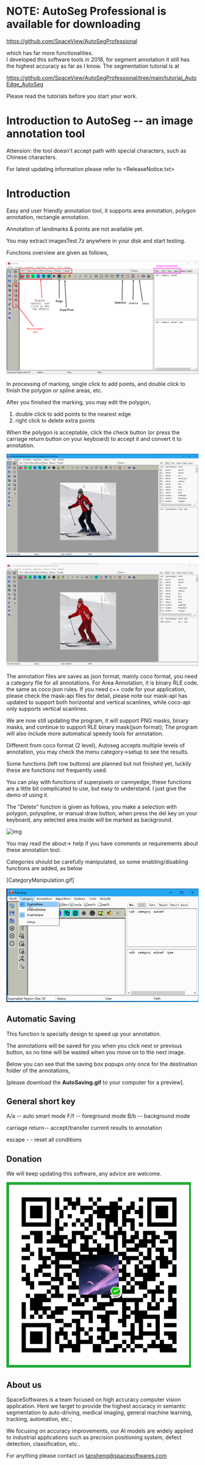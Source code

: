 # NOTE: AutoSeg Professional is available for downloading

https://github.com/SpaceView/AutoSegProfessional

which has far more functionalities.  
I developed this software tools in 2018, for segment annotation it still has the highest accuracy as far as I know.
The segmentation tutorial is at

https://github.com/SpaceView/AutoSegProfessional/tree/main/tutorial_AutoEdge_AutoSeg

Please read the tutorials before you start your work.

  
# Introduction to AutoSeg -- an image annotation tool

Attension: the tool doesn't accept path with special characters, such as Chinese characters.

For latest updating information please refer to <ReleaseNotice.txt>

# Introduction
Easy and user friendly annotation tool, it supports area annotation, polygon annotation, rectangle annotation. 

Annotation of landmarks & points are not available yet.

You may extract imagesTest.7z anywhere in your disk and start testing.


Functions overview are given as follows,

![img](OverView.png)



In processing of marking, single click to add points, and double click to finish the polygon or spline areas, etc.

After you finished the marking, you may edit the polygon,

1. double click to add points to the nearest edge
2. right click to delete extra points



When the polygon is acceptable, click the check button (or press the carriage return button on your keyboard) to accept it and convert it to annotation.

![img](01.gif)



![img](02.gif)


The annotation files are saves as json format, mainly coco format, you need a category file for all annotations.
For Area Annotation, it is binary RLE code, the same as coco json rules.
If you need c++ code for your application, please check the mask-api files for detail, please note our mask-api has updated to support both horizontal and vertical scanlines, while coco-api only supports vertical scanlines.

We are now still updating the program, it will support PNG masks, binary masks, and continue to support RLE binary mask(json format);
The program will also include more automatical speedy tools for annotation.


Different from coco format (2 level), Autoseg accepts multiple levels of annotation, you may check the menu category->setup to see the results.

Some functions (left row buttons) are planned but not finished yet, luckily these are functions not frequently used.

You can play with functions of superpixels or cannyedge, these functions are a little bit complicated to use, but easy to understand. I just give the demo of using it.

The "Delete" function is given as follows, you make a selection with polygon, polyspline, or manual draw button, when press the del key on your keyboard, any selected area inside will be marked as background.



![img](03.gif)

You may read the about-> help if you have comments or requirements about these annotation tool.



Categories should be carefully manipulated, so some enabling/disabling functions are added,  as below

[CategoryManipulation.gif]

![](categorymanipulation.gif)



## Automatic Saving

This function is specially design to speed up your annotation. 

The annotations will be saved for you when you click next or previous button, so no time will be wasted when you move on to the next image.

Below you can see that the saving box popups only once for the destination folder of the annotations, 

[please download the **AutoSaving.gif** to your computer for a preview].



## General short key

A/a -- auto smart mode
F/f -- foreground mode
B/b -- background mode

carriage return-- accept/transfer current results to annotation

escape - - reset all conditions



## Donation

We will keep updating this software, any advice are welcome.


![](donation.png)



## About us

SpaceSoftwares is a team focused on high accuracy computer vision application. Here we target to provide the highest accuracy in semantic segmentation to auto-driving, medical imaging, general machine learning, tracking, automation, etc.;

We focusing on accuracy improvements,  our AI models are widely applied to industrial applications such as  precision positioning system, defect detection, classification, etc..

For anything please contact us [tansheng@spacesoftwares.com](mailto:tansheng@spacesoftwares.com)
